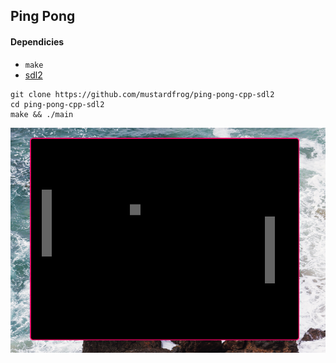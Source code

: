 ## Ping Pong

#### Dependicies
- ``make``
- [sdl2](https://www.libsdl.org/)

```
git clone https://github.com/mustardfrog/ping-pong-cpp-sdl2
cd ping-pong-cpp-sdl2
make && ./main
```

![Ping Pong](./image/ping-pong-cpp-sdl.png)

